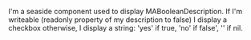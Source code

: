 I'm a seaside component used to display MABooleanDescription. If I'm writeable (readonly property of my description to false) I display a checkbox otherwise, I display a string: 'yes' if true, 'no' if false', '' if nil.